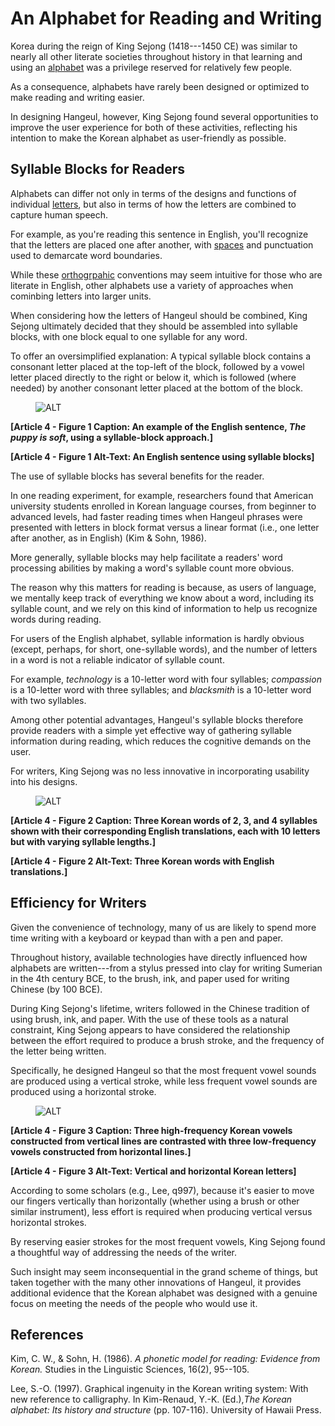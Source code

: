 # An Alphabet for Reading and Writing

Korea during the reign of King Sejong (1418---1450 CE) was similar to nearly all other literate societies throughout history in that learning and using an [alphabet](../introduction_to_hangeul.md#a-note-about-terminology) was a privilege reserved for relatively few people.

As a consequence, alphabets have rarely been designed or optimized to make reading and writing easier.

In designing Hangeul, however, King Sejong found several opportunities to improve the user experience for both of these activities, reflecting his intention to make the Korean alphabet as user-friendly as possible.

## Syllable Blocks for Readers

Alphabets can differ not only in terms of the designs and functions of individual [letters](../introduction_to_hangeul.md#a-note-about-terminology), but also in terms of how the letters are combined to capture human speech.

For example, as you're reading this sentence in English, you'll recognize that the letters are placed one after another, with [spaces](https://fonts.google.com/knowledge/glossary/spaces) and punctuation used to demarcate word boundaries.

While these [orthogrpahic](https://fonts.google.com/knowledge/glossary/script_writing_system) conventions may seem intuitive for those who are literate in English, other alphabets use a variety of approaches when cominbing letters into larger units.

When considering how the letters of Hangeul should be combined, King Sejong ultimately decided that they should be assembled into syllable blocks, with one block equal to one syllable for any word.

To offer an oversimplified explanation: A typical syllable block contains a consonant letter placed at the top-left of the block, followed by a vowel letter placed directly to the right or below it, which is followed (where needed) by another consonant letter placed at the bottom of the block.

<figure>

![ALT](images/INSERT.svg)

</figure>

**[Article 4 - Figure 1 Caption: An example of the English sentence, *The puppy is soft*, using a syllable-block approach.]**

**[Article 4 - Figure 1 Alt-Text: An English sentence using syllable blocks]**

The use of syllable blocks has several benefits for the reader.

In one reading experiment, for example, researchers found that American university students enrolled in Korean language courses, from beginner to advanced levels, had faster reading times when Hangeul phrases were presented with letters in block format versus a linear format (i.e., one letter after another, as in English) (Kim & Sohn, 1986).

More generally, syllable blocks may help facilitate a readers' word processing abilities by making a word's syllable count more obvious.

The reason why this matters for reading is because, as users of language, we mentally keep track of everything we know about a word, including its syllable count, and we rely on this kind of information to help us recognize words during reading.

For users of the English alphabet, syllable information is hardly obvious (except, perhaps, for short, one-syllable words), and the number of letters in a word is not a reliable indicator of syllable count.

For example, *technology* is a 10-letter word with four syllables; *compassion* is a 10-letter word with three syllables; and *blacksmith* is a 10-letter word with two syllables.

Among other potential advantages, Hangeul's syllable blocks therefore provide readers with a simple yet effective way of gathering syllable information during reading, which reduces the cognitive demands on the user.

For writers, King Sejong was no less innovative in incorporating usability into his designs.

<figure>

![ALT](images/INSERT.svg)

</figure>

**[Article 4 - Figure 2 Caption: Three Korean words of 2, 3, and 4 syllables shown with their corresponding English translations, each with 10 letters but with varying syllable lengths.]**

**[Article 4 - Figure 2 Alt-Text: Three Korean words with English translations.]**

## Efficiency for Writers

Given the convenience of technology, many of us are likely to spend more time writing with a keyboard or keypad than with a pen and paper.

Throughout history, available technologies have directly influenced how alphabets are written---from a stylus pressed into clay for writing Sumerian in the 4th century BCE, to the brush, ink, and paper used for writing Chinese (by 100 BCE).

During King Sejong's lifetime, writers followed in the Chinese tradition of using brush, ink, and paper. With the use of these tools as a natural constraint, King Sejong appears to have considered the relationship between the effort required to produce a brush stroke, and the frequency of the letter being written.

Specifically, he designed Hangeul so that the most frequent vowel sounds are produced using a vertical stroke, while less frequent vowel sounds are produced using a horizontal stroke.

<figure>

![ALT](images/INSERT.svg)

</figure>

**[Article 4 - Figure 3 Caption: Three high-frequency Korean vowels constructed from vertical lines are contrasted with three low-frequency vowels constructed from horizontal lines.]**

**[Article 4 - Figure 3 Alt-Text: Vertical and horizontal Korean letters]**

According to some scholars (e.g., Lee, q997), because it's easier to move our fingers vertically than horizontally (whether using a brush or other similar instrument), less effort is required when producing vertical versus horizontal strokes.

By reserving easier strokes for the most frequent vowels, King Sejong found a thoughtful way of addressing the needs of the writer.

Such insight may seem inconsequential in the grand scheme of things, but taken together with the many other innovations of Hangeul, it provides additional evidence that the Korean alphabet was designed with a genuine focus on meeting the needs of the people who would use it.

## References

Kim, C. W., & Sohn, H. (1986). *A phonetic model for reading: Evidence from Korean.* Studies in the Linguistic Sciences, 16(2), 95--105.

Lee, S.-O. (1997). Graphical ingenuity in the Korean writing system: With new reference to calligraphy. In Kim-Renaud, Y.-K. (Ed.),*The Korean alphabet: Its history and structure* (pp. 107-116). University of Hawaii Press.
